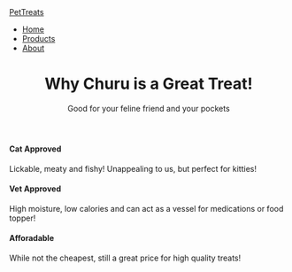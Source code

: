 <html lang="en">
<head>
  <meta charset="UTF-8" />
  <meta name="viewport" content="width=device-width, initial-scale=1.0" />
  
  <link
    href="https://cdn.jsdelivr.net/npm/bootstrap@5.3.3/dist/css/bootstrap.min.css"
    rel="stylesheet"
  />
</head>

<body>
  <nav class="navbar navbar-expand-lg navbar-dark bg-primary">
    <div class="container-fluid">
      <a class="navbar-brand" href="home.html">PetTreats</a>
      <div class="collapse navbar-collapse">
        <ul class="navbar-nav ms-auto">
          <li class="nav-item"><a class="nav-link active" href="home.html">Home</a></li>
          <li class="nav-item"><a class="nav-link" href="product.html">Products</a></li>
          <li class="nav-item"><a class="nav-link" href="about.html">About</a></li>
        </ul>
      </div>
    </div>
  </nav>

  <header class="bg-light text-center py-5">
    <div class="container">
      <h1 class="display-4">Why Churu is a Great Treat!</h1>
      <p class="lead">Good for your feline friend and your pockets <p>
    </div>
  </header>


  <section class="container text-center my-5">
    <div class="row">
      <div class="col-md-4">
        <div class="card p-3 shadow-sm">
          <h4>Cat Approved</h4>
          <p>Lickable, meaty and fishy! Unappealing to us, but perfect for kitties!</p>
        </div>
      </div>
      <div class="col-md-4">
        <div class="card p-3 shadow-sm">
          <h4>Vet Approved</h4>
          <p>High moisture, low calories and can act as a vessel for medications or food topper!</p>
        </div>
      </div>
      <div class="col-md-4">
        <div class="card p-3 shadow-sm">
          <h4>Afforadable</h4>
          <p>While not the cheapest, still a great price for high quality treats!</p>
        </div>
      </div>
    </div>
  </section>

  <script src="https://cdn.jsdelivr.net/npm/bootstrap@5.3.3/dist/js/bootstrap.bundle.min.js"></script>
</body>
</html>
